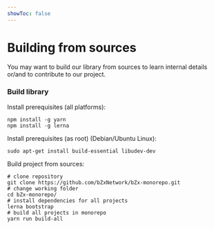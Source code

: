 ```yaml
---
showToc: false
---
```

# Building from sources

You may want to build our library from sources to learn internal details or/and to contribute to our project.

### Build library

Install prerequisites (all platforms):


```
npm install -g yarn
npm install -g lerna
```

Install prerequisites (as root) (Debian/Ubuntu Linux):


```
sudo apt-get install build-essential libudev-dev
```


Build project from sources:

```
# clone repository
git clone https://github.com/bZxNetwork/bZx-monorepo.git
# change working folder
cd bZx-monorepo/
# install dependencies for all projects
lerna bootstrap
# build all projects in monorepo
yarn run build-all
```
